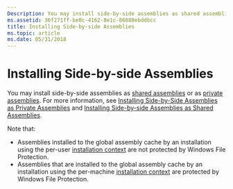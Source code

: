 ```yaml
---
Description: You may install side-by-side assemblies as shared assemblies or as private assemblies. For more information, see Installing Side-by-Side Assemblies as Private Assemblies and Installing Side-by-side Assemblies as Shared Assemblies.
ms.assetid: 36f271ff-be0c-4162-8e1c-86088ebddbcc
title: Installing Side-by-side Assemblies
ms.topic: article
ms.date: 05/31/2018
---
```


# Installing Side-by-side Assemblies

You may install side-by-side assemblies as [shared assemblies](https://docs.microsoft.com/windows/desktop/Msi/shared-assemblies) or as [private assemblies](https://docs.microsoft.com/windows/desktop/Msi/private-assemblies). For more information, see [Installing Side-by-Side Assemblies as Private Assemblies](installing-side-by-side-assemblies-as-private-assemblies.md) and [Installing Side-by-side Assemblies as Shared Assemblies](installing-side-by-side-assemblies-as-shared-assemblies.md).

Note that:

-   Assemblies installed to the global assembly cache by an installation using the per-user [installation context](https://docs.microsoft.com/windows/desktop/Msi/installation-context) are not protected by Windows File Protection.
-   Assemblies that are installed to the global assembly cache by an installation using the per-machine [installation context](https://docs.microsoft.com/windows/desktop/Msi/installation-context) are protected by Windows File Protection.

 

 



